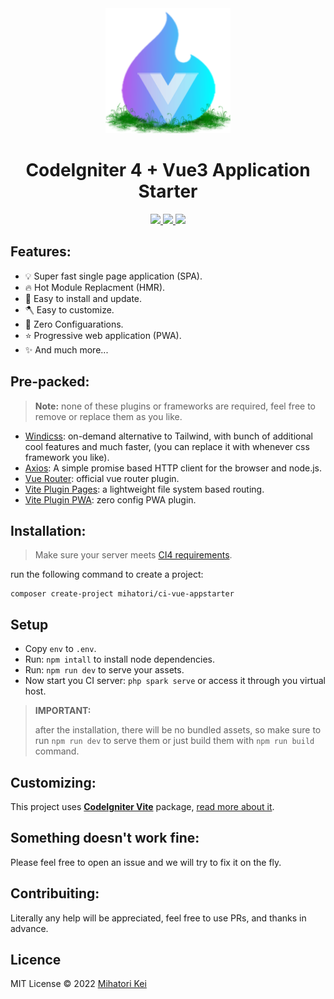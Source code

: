 <div align="center">
    <img src="ci-vue.webp" />
    <h1>CodeIgniter 4 + Vue3 Application Starter</h1>
</div>

<p align="center">
  <a href="https://github.com/firtadokei/ci-vue-appstarter/releases">
    <img src="https://custom-icon-badges.herokuapp.com/github/v/release/firtadokei/ci-vue-appstarter?logo=tag">
  </a>
  <a href="https://packagist.org/packages/mihatori/ci-vue-appstarter">
    <img src="https://badges.hiptest.com:/packagist/dt/mihatori/ci-vue-appstarter?color=%23c700ff&logo=packagist&logoColor=%23c700ff">
  </a>
  <img src="https://custom-icon-badges.herokuapp.com/packagist/l/mihatori/ci-vue-appstarter?logo=law">
<p>

## Features:
- 💡 Super fast single page application (SPA).
- 🔥 Hot Module Replacment (HMR).
- 🧩 Easy to install and update.
- 🪓 Easy to customize.
- 🔧 Zero Configuarations.
- ⭐ Progressive web application (PWA).
- ✨ And much more...

## Pre-packed:

> **Note:** none of these plugins or frameworks are required, feel free to remove or replace them as you like.
> 
- [Windicss](https://windicss.org/): on-demand alternative to Tailwind, with bunch of additional cool features and much faster, (you can replace it with whenever css framework you like).
- [Axios](https://axios-http.com): A simple promise based HTTP client for the browser and node.js.
- [Vue Router](https://router.vuejs.org): official vue router plugin.
- [Vite Plugin Pages](https://github.com/hannoeru/vite-plugin-pages): a lightweight file system based routing.
- [Vite Plugin PWA](https://github.com/antfu/vite-plugin-pwa): zero config PWA plugin.

## Installation:

> Make sure your server meets [CI4 requirements](https://www.codeigniter.com/user_guide/intro/requirements.html).

run the following command to create a project:
```
composer create-project mihatori/ci-vue-appstarter
```

## Setup

- Copy `env` to `.env`.
- Run: `npm intall` to install node dependencies.
- Run: `npm run dev` to serve your assets.
- Now start you CI server: `php spark serve` or access it through you virtual host.

> **IMPORTANT:**
> 
> after the installation, there will be no bundled assets, so make sure to run `npm run dev` to serve them or just build them with `npm run build` command.

## Customizing:
This project uses [**CodeIgniter Vite**](https://github.com/firtadokei/codeigniter-vitejs) package, [read more about it](https://github.com/firtadokei/codeigniter-vitejs).

## Something doesn't work fine:
Please feel free to open an issue and we will try to fix it on the fly.

## Contribuiting:
Literally any help will be appreciated, feel free to use PRs, and thanks in advance.

## Licence
MIT License &copy; 2022 [Mihatori Kei](https://github.com/firtadokei)
